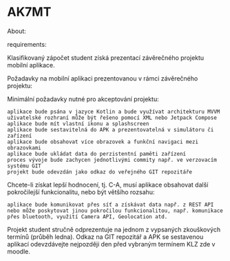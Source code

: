 # AK7MT
About:


requirements: 

Klasifikovaný zápočet student získá prezentací závěrečného projektu mobilní aplikace.

Požadavky na mobilní aplikaci prezentovanou v rámci závěrečného projektu:

Minimální požadavky nutné pro akceptování projektu:

    aplikace bude psána v jazyce Kotlin a bude využívat architekturu MVVM
    uživatelské rozhraní může být řešeno pomocí XML nebo Jetpack Compose
    aplikace bude mít vlastní ikonu a splashscreen
    aplikace bude sestavitelná do APK a prezentovatelná v simulátoru či zařízení
    aplikace bude obsahovat více obrazovek a funkční navigaci mezi obrazovkami
    aplikace bude ukládat data do perzistentní paměti zařízení
    proces vývoje bude zachycen jednotlivými commity např. ve verzovacím systému GIT
    projekt bude odevzdán jako odkaz do veřejného GIT repozitáře

Chcete-li získat lepší hodnocení, tj. C-A, musí aplikace obsahovat další pokročilejší funkcionalitu, nebo být většího rozsahu:

    aplikace bude komunikovat přes síť a získávat data např. z REST API
    nebo může poskytovat jinou pokročilou funkcionalitou, např. komunikace přes bluetooth, využití Camera API, Geolocation atd.


Projekt student stručně odprezentuje na jednom z vypsaných zkouškových termínů (průběh ledna). Odkaz na GIT repozitář a APK se sestavenou aplikací odevzdávejte nejpozději den před vybraným termínem KLZ zde v moodle.
